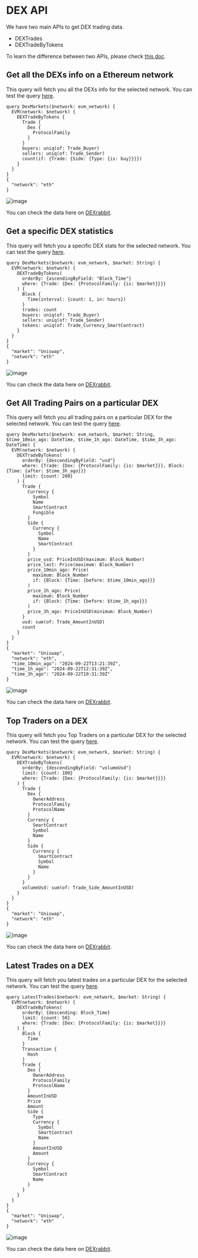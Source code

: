 # DEX API

We have two main APIs to get DEX trading data.

- DEXTrades
- DEXTradeByTokens

To learn the difference between two APIs, please check [this doc](https://docs.bitquery.io/docs/schema/evm/dextrades/).

## Get all the DEXs info on a Ethereum network

This query will fetch you all the DEXs info for the selected network.
You can test the query [here](https://ide.bitquery.io/dex-markets).

```
query DexMarkets($network: evm_network) {
  EVM(network: $network) {
    DEXTradeByTokens {
      Trade {
        Dex {
          ProtocolFamily
        }
      }
      buyers: uniq(of: Trade_Buyer)
      sellers: uniq(of: Trade_Sender)
      count(if: {Trade: {Side: {Type: {is: buy}}}})
    }
  }
}
{
  "network": "eth"
}
```

![image](https://github.com/user-attachments/assets/591eac39-2e11-4885-b297-87aa65d0a185)

You can check the data here on [DEXrabbit](https://dexrabbit.com/eth/dex_market).

## Get a specific DEX statistics

This query will fetch you a specific DEX stats for the selected network.
You can test the query [here](https://ide.bitquery.io/dex-info).

```
query DexMarkets($network: evm_network, $market: String) {
  EVM(network: $network) {
    DEXTradeByTokens(
      orderBy: {ascendingByField: "Block_Time"}
      where: {Trade: {Dex: {ProtocolFamily: {is: $market}}}}
    ) {
      Block {
        Time(interval: {count: 1, in: hours})
      }
      trades: count
      buyers: uniq(of: Trade_Buyer)
      sellers: uniq(of: Trade_Sender)
      tokens: uniq(of: Trade_Currency_SmartContract)
    }
  }
}
{
  "market": "Uniswap",
  "network": "eth"
}
```

![image](https://github.com/user-attachments/assets/ea23fa51-e21c-4f97-8719-905475e00769)

You can check the data here on [DEXrabbit](https://dexrabbit.com/eth/dex_market/Uniswap).

## Get All Trading Pairs on a particular DEX

This query will fetch you all trading pairs on a particular DEX for the selected network.
You can test the query [here](https://ide.bitquery.io/trading-pairs-on-a-specific-dex).

```
query DexMarkets($network: evm_network, $market: String, $time_10min_ago: DateTime, $time_1h_ago: DateTime, $time_3h_ago: DateTime) {
  EVM(network: $network) {
    DEXTradeByTokens(
      orderBy: {descendingByField: "usd"}
      where: {Trade: {Dex: {ProtocolFamily: {is: $market}}}, Block: {Time: {after: $time_3h_ago}}}
      limit: {count: 200}
    ) {
      Trade {
        Currency {
          Symbol
          Name
          SmartContract
          Fungible
        }
        Side {
          Currency {
            Symbol
            Name
            SmartContract
          }
        }
        price_usd: PriceInUSD(maximum: Block_Number)
        price_last: Price(maximum: Block_Number)
        price_10min_ago: Price(
          maximum: Block_Number
          if: {Block: {Time: {before: $time_10min_ago}}}
        )
        price_1h_ago: Price(
          maximum: Block_Number
          if: {Block: {Time: {before: $time_1h_ago}}}
        )
        price_3h_ago: PriceInUSD(minimum: Block_Number)
      }
      usd: sum(of: Trade_AmountInUSD)
      count
    }
  }
}
{
  "market": "Uniswap",
  "network": "eth",
  "time_10min_ago": "2024-09-22T13:21:39Z",
  "time_1h_ago": "2024-09-22T12:31:39Z",
  "time_3h_ago": "2024-09-22T10:31:39Z"
}
```

![image](https://github.com/user-attachments/assets/a5d80402-54d1-49e9-a9e0-62cea1204f73)

You can check the data here on [DEXrabbit](https://dexrabbit.com/eth/dex_market/Uniswap).

## Top Traders on a DEX

This query will fetch you Top Traders on a particular DEX for the selected network.
You can test the query [here](https://ide.bitquery.io/top-traders-on-a-DEX).

```
query DexMarkets($network: evm_network, $market: String) {
  EVM(network: $network) {
    DEXTradeByTokens(
      orderBy: {descendingByField: "volumeUsd"}
      limit: {count: 100}
      where: {Trade: {Dex: {ProtocolFamily: {is: $market}}}}
    ) {
      Trade {
        Dex {
          OwnerAddress
          ProtocolFamily
          ProtocolName
        }
        Currency {
          SmartContract
          Symbol
          Name
        }
        Side {
          Currency {
            SmartContract
            Symbol
            Name
          }
        }
      }
      volumeUsd: sum(of: Trade_Side_AmountInUSD)
    }
  }
}
{
  "market": "Uniswap",
  "network": "eth"
}
```

![image](https://github.com/user-attachments/assets/3cf6b7bd-b04f-45a1-bcb1-d9369d1ed638)

You can check the data here on [DEXrabbit](https://dexrabbit.com/eth/dex_market/Uniswap#traders).

## Latest Trades on a DEX

This query will fetch you latest trades on a particular DEX for the selected network.
You can test the query [here](https://ide.bitquery.io/latest-trades_5).

```
query LatestTrades($network: evm_network, $market: String) {
  EVM(network: $network) {
    DEXTradeByTokens(
      orderBy: {descending: Block_Time}
      limit: {count: 50}
      where: {Trade: {Dex: {ProtocolFamily: {is: $market}}}}
    ) {
      Block {
        Time
      }
      Transaction {
        Hash
      }
      Trade {
        Dex {
          OwnerAddress
          ProtocolFamily
          ProtocolName
        }
        AmountInUSD
        Price
        Amount
        Side {
          Type
          Currency {
            Symbol
            SmartContract
            Name
          }
          AmountInUSD
          Amount
        }
        Currency {
          Symbol
          SmartContract
          Name
        }
      }
    }
  }
}
{
  "market": "Uniswap",
  "network": "eth"
}
```

![image](https://github.com/user-attachments/assets/4495ec8e-ab55-4cf9-8b58-99ef264dcc1d)

You can check the data here on [DEXrabbit](https://dexrabbit.com/eth/dex_market/Uniswap#trades).

